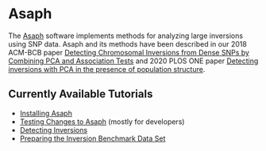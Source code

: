 # Asaph
The [Asaph](https://github.com/rnowling/asaph) software implements methods for analyzing large inversions using SNP data.  Asaph and its methods have been described in our 2018 ACM-BCB paper [Detecting Chromosomal Inversions from Dense SNPs by Combining PCA and Association Tests](https://dl.acm.org/citation.cfm?id=3233571) and 2020 PLOS ONE paper [Detecting inversions with PCA in the presence of population structure](https://journals.plos.org/plosone/article?id=10.1371/journal.pone.0240429).

## Currently Available Tutorials

* [Installing Asaph](installing-asaph.md)
* [Testing Changes to Asaph](testing-asaph.md) (mostly for developers)
* [Detecting Inversions](detecting-inversions-with-pca.md)
* [Preparing the Inversion Benchmark Data Set](../inversion-benchmark/README.md)
